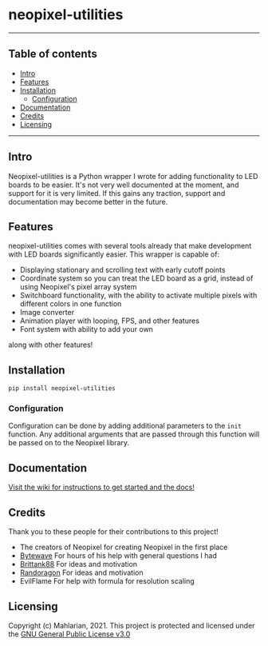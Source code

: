 # neopixel-utilities

---
## Table of contents
- [Intro](#intro)
- [Features](#features)
- [Installation](#installation)
    - [Configuration](#configuration)
- [Documentation](#documenation)
- [Credits](#credits)
- [Licensing](#licensing)
---

## Intro

Neopixel-utilities is a Python wrapper I wrote for adding functionality to LED boards to be easier. It's not very well documented at the moment, and support for it is very limited. If this gains any traction, support and documentation may become better in the future. 

## Features

neopixel-utilities comes with several tools already that make development with LED boards significantly easier. This wrapper is capable of:

- Displaying stationary and scrolling text with early cutoff points
- Coordinate system so you can treat the LED board as a grid, instead of using Neopixel's pixel array system
- Switchboard functionality, with the ability to activate multiple pixels with different colors in one function
- Image converter
- Animation player with looping, FPS, and other features
- Font system with ability to add your own

along with other features!

## Installation

`pip install neopixel-utilities`

### Configuration

Configuration can be done by adding additional parameters to the `init` function.
Any additional arguments that are passed through this function will be passed on to the Neopixel library.

## Documentation

[Visit the wiki for instructions to get started and the docs!](https://github.com/Mahlarian/neopixel-utilities/wiki)

## Credits

Thank you to these people for their contributions to this project!
- The creators of Neopixel for creating Neopixel in the first place
- [Bytewave](https://github.com/BytewaveMLP) For hours of his help with general questions I had
- [Brittank88](https://github.com/Brittank88) For ideas and motivation
- [Randoragon](https://github.com/Randoragon) For ideas and motivation
- EvilFlame For help with formula for resolution scaling

## Licensing

Copyright (c) Mahlarian, 2021. This project is protected and licensed under the [GNU General Public License v3.0](/LICENSE)
